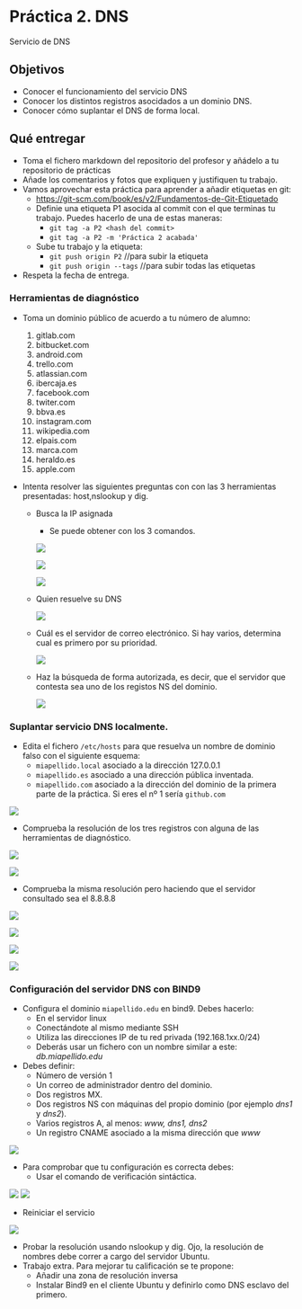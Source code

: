 # Práctica 2. DNS

Servicio de DNS

## Objetivos

- Conocer el funcionamiento del servicio DNS
- Conocer los distintos registros asocidados a un dominio DNS.
- Conocer cómo suplantar el DNS de forma local.

## Qué entregar

- Toma el fichero markdown del repositorio del profesor y añádelo a tu repositorio de prácticas
- Añade los comentarios y fotos que expliquen y justifiquen tu trabajo.
- Vamos aprovechar esta práctica para aprender a añadir etiquetas en git:
  - https://git-scm.com/book/es/v2/Fundamentos-de-Git-Etiquetado
  - Definie una etiqueta P1 asocida al commit con el que terminas tu trabajo. Puedes hacerlo de una de estas maneras:
    - `git tag -a P2 <hash del commit>`
    - `git tag -a P2 -m 'Práctica 2 acabada'`
  - Sube tu trabajo y la etiqueta:
    - `git push origin P2`  //para subir la etiqueta
    - `git push origin --tags` //para subir todas las etiquetas
- Respeta la fecha de entrega.

### Herramientas de diagnóstico

- Toma un dominio público de acuerdo a tu número de alumno:
  1. gitlab.com
  2. bitbucket.com
  3. android.com
  4. trello.com
  5. atlassian.com
  6. ibercaja.es
  7. facebook.com
  8. twiter.com
  9. bbva.es
  10. instagram.com
  11. wikipedia.com
  12. elpais.com
  13. marca.com
  14. heraldo.es
  15. apple.com

- Intenta resolver las siguientes preguntas con con las 3 herramientas presentadas: host,nslookup y dig.
  - Busca la IP asignada

    - Se puede obtener con los 3 comandos.

     ![](./imagenes/Captura2-0.PNG)

     ![](./imagenes/Captura2-1.PNG)

     ![](./imagenes/Captura2-2.PNG)

  - Quien resuelve su DNS

    ![](./imagenes/Captura2-3.PNG)

  - Cuál es el servidor de correo electrónico. Si hay varios, determina cual es primero por su prioridad.

    ![](./imagenes/Captura2-4.PNG)

  - Haz la búsqueda de forma autorizada, es decir, que el servidor que contesta sea uno de los registos NS del dominio.

      ![](./imagenes/Captura2-5.PNG)

### Suplantar servicio DNS localmente.

- Edita el fichero `/etc/hosts` para que resuelva un nombre de dominio falso con el siguiente esquema: 
  - `miapellido.local` asociado a la dirección 127.0.0.1
  - `miapellido.es` asociado a una dirección pública inventada.
  - `miapellido.com` asociado a la dirección del dominio de la primera parte de la práctica. Si eres el nº 1 sería `github.com`

![](./imagenes/Captura.PNG)

- Comprueba la resolución de los tres registros con alguna de las herramientas de diagnóstico.

![](./imagenes/Captura2.PNG)

![](./imagenes/Captura3.PNG)


- Comprueba la misma resolución pero haciendo que el servidor consultado sea el 8.8.8.8

![](./imagenes/Captura4.PNG)

![](./imagenes/Captura5.PNG)

![](./imagenes/Captura6.PNG)

![](./imagenes/Captura7.PNG)



### Configuración del servidor  DNS con BIND9

- Configura el dominio `miapellido.edu` en bind9. Debes hacerlo:
  - En el servidor linux
  - Conectándote al mismo mediante SSH
  - Utiliza las direcciones IP de tu red privada (192.168.1xx.0/24)
  - Deberás usar un fichero con un nombre similar a este: *db.miapellido.edu*
- Debes definir:
  - Número de versión 1
  - Un correo de administrador dentro del dominio.
  - Dos registros MX.
  - Dos registros NS con máquinas del propio dominio (por ejemplo *dns1* y *dns2*).
  - Varios registros A, al menos: *www, dns1, dns2*
  - Un registro CNAME asociado a la misma dirección que *www*

![](./imagenes/Captura8.PNG)

- Para comprobar que tu configuración es correcta debes:
  - Usar el comando de verificación sintáctica.

![](./imagenes/Captura10.PNG)
![](./imagenes/Captura11.PNG)

  - Reiniciar el servicio

![](./imagenes/Captura12.PNG)
    
  - Probar la resolución usando nslookup y dig. Ojo, la resolución de nombres debe correr a cargo del servidor Ubuntu.
- Trabajo extra. Para mejorar tu calificación se te propone:
  - Añadir una zona de resolución inversa
  - Instalar Bind9 en el cliente Ubuntu y definirlo como DNS esclavo del primero.
